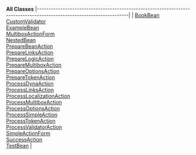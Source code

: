**All Classes**
|---------------------------------------------------------------------------------------------------------------------|
| [BookBean](examples/options/BookBean.html.md "class in examples.options")                                              
  [CustomValidator](examples/validator/CustomValidator.html.md "class in examples.validator")                            
  [ExampleBean](examples/bean/ExampleBean.html.md "class in examples.bean")                                              
  [MultiboxActionForm](examples/multibox/MultiboxActionForm.html.md "class in examples.multibox")                        
  [NestedBean](examples/bean/NestedBean.html.md "class in examples.bean")                                                
  [PrepareBeanAction](examples/bean/PrepareBeanAction.html.md "class in examples.bean")                                  
  [PrepareLinksAction](examples/links/PrepareLinksAction.html.md "class in examples.links")                              
  [PrepareLogicAction](examples/logic/PrepareLogicAction.html.md "class in examples.logic")                              
  [PrepareMultiboxAction](examples/multibox/PrepareMultiboxAction.html.md "class in examples.multibox")                  
  [PrepareOptionsAction](examples/options/PrepareOptionsAction.html.md "class in examples.options")                      
  [PrepareTokenAction](examples/token/PrepareTokenAction.html.md "class in examples.token")                              
  [ProcessDynaAction](examples/dyna/ProcessDynaAction.html.md "class in examples.dyna")                                  
  [ProcessLinksAction](examples/links/ProcessLinksAction.html.md "class in examples.links")                              
  [ProcessLocalizationAction](examples/localization/ProcessLocalizationAction.html.md "class in examples.localization")  
  [ProcessMultiboxAction](examples/multibox/ProcessMultiboxAction.html.md "class in examples.multibox")                  
  [ProcessOptionsAction](examples/options/ProcessOptionsAction.html.md "class in examples.options")                      
  [ProcessSimpleAction](examples/simple/ProcessSimpleAction.html.md "class in examples.simple")                          
  [ProcessTokenAction](examples/token/ProcessTokenAction.html.md "class in examples.token")                              
  [ProcessValidatorAction](examples/validator/ProcessValidatorAction.html.md "class in examples.validator")              
  [SimpleActionForm](examples/simple/SimpleActionForm.html.md "class in examples.simple")                                
  [SuccessAction](examples/SuccessAction.html.md "class in examples")                                                    
  [TestBean](examples/TestBean.html.md "class in examples")                                                              |


